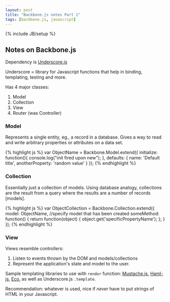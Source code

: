 ```yaml
---
layout: post
title: "Backbone.js notes Part 1"
tags: [backbone.js, javascript]
---
```

{% include JB/setup %}

## Notes on Backbone.js

Dependency is [Underscore.js](http://documentcloud.github.com/underscore/)

Underscore = library for Javascript functions that help in binding, templating, testing and more.

Has 4 major classes:

1. Model
2. Collection
3. View
4. Router (was Controller)

### Model

Represents a single entity, eg., a record in a database. Gives a way to read and write arbitrary properties or attributes on a data set.

{% highlight js %}
	var ObjectName = Backbone.Model.extend({
		initialize: function(){
			console.log("init fired upon new");
		},
		defaults: {
			name: 'Default title',
			anotherProperty: 'random value'
		}
	});
{% endhighlight %}

### Collection

Essentially just a collection of models. Using database analogy, collections are the result from a query where the results are a number of records [models].

{% highlight js %}
	var ObjectCollection = Backbone.Collection.extend({
		model: ObjectName,	//specify model that has been created
		someMethod: function() {
			return function(object) {
				object.get('specificPropertyName');
			};
		}
	});
{% endhighlight %}

### View

Views resemble controllers:

1. Listen to events thrown by the DOM and models/collections
2. Represent the application's state and model to the user.

Sample templating libraries to use with `render` function: [Mustache.js](http://github.com/janl/mustache.js), [Haml-js](http://github.com/creationix/haml-js), [Eco](http://github.com/sstephenson/eco), as well as Underscore.js `.template`.

Recommendation: whatever is used, nice if _never_ have to put strings of HTML in your Javascript.
